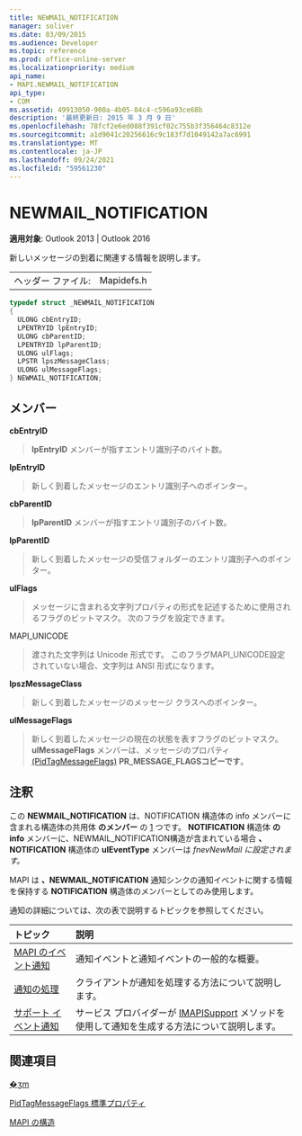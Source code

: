 ```yaml
---
title: NEWMAIL_NOTIFICATION
manager: soliver
ms.date: 03/09/2015
ms.audience: Developer
ms.topic: reference
ms.prod: office-online-server
ms.localizationpriority: medium
api_name:
- MAPI.NEWMAIL_NOTIFICATION
api_type:
- COM
ms.assetid: 49913050-900a-4b05-84c4-c596a93ce68b
description: '最終更新日: 2015 年 3 月 9 日'
ms.openlocfilehash: 78fcf2e6ed088f391cf02c755b3f356464c8312e
ms.sourcegitcommit: a1d9041c20256616c9c183f7d1049142a7ac6991
ms.translationtype: MT
ms.contentlocale: ja-JP
ms.lasthandoff: 09/24/2021
ms.locfileid: "59561230"
---
```

# <a name="newmail_notification"></a>NEWMAIL_NOTIFICATION

  
  
**適用対象**: Outlook 2013 | Outlook 2016 
  
新しいメッセージの到着に関連する情報を説明します。 
  
|||
|:-----|:-----|
|ヘッダー ファイル:  <br/> |Mapidefs.h  <br/> |
   
```cpp
typedef struct _NEWMAIL_NOTIFICATION
{
  ULONG cbEntryID;
  LPENTRYID lpEntryID;
  ULONG cbParentID;
  LPENTRYID lpParentID;
  ULONG ulFlags;
  LPSTR lpszMessageClass;
  ULONG ulMessageFlags;
} NEWMAIL_NOTIFICATION;

```

## <a name="members"></a>メンバー

 **cbEntryID**
  
> **lpEntryID** メンバーが指すエントリ識別子のバイト数。 
    
 **lpEntryID**
  
> 新しく到着したメッセージのエントリ識別子へのポインター。
    
 **cbParentID**
  
> **lpParentID** メンバーが指すエントリ識別子のバイト数。 
    
 **lpParentID**
  
> 新しく到着したメッセージの受信フォルダーのエントリ識別子へのポインター。
    
 **ulFlags**
  
> メッセージに含まれる文字列プロパティの形式を記述するために使用されるフラグのビットマスク。 次のフラグを設定できます。
    
MAPI_UNICODE 
  
> 渡された文字列は Unicode 形式です。 このフラグMAPI_UNICODE設定されていない場合、文字列は ANSI 形式になります。
    
 **lpszMessageClass**
  
> 新しく到着したメッセージのメッセージ クラスへのポインター。 
    
 **ulMessageFlags**
  
> 新しく到着したメッセージの現在の状態を表すフラグのビットマスク。 **ulMessageFlags** メンバーは、メッセージのプロパティ [(PidTagMessageFlags)](pidtagmessageflags-canonical-property.md) **PR_MESSAGE_FLAGSコピーです**。
    
## <a name="remarks"></a>注釈

この **NEWMAIL_NOTIFICATION** は、NOTIFICATION 構造体の info メンバーに含まれる構造体の共用体 **のメンバー** の [1](notification.md) つです。 **NOTIFICATION** 構造体 **の info** メンバーに、NEWMAIL_NOTIFICATION構造が含まれている場合 **、NOTIFICATION** 構造体の **ulEventType** メンバーは _fnevNewMail に設定されます。_
  
MAPI は **、NEWMAIL_NOTIFICATION** 通知シンクの通知イベントに関する情報を保持する **NOTIFICATION** 構造体のメンバーとしてのみ使用します。 
  
通知の詳細については、次の表で説明するトピックを参照してください。
  
|**トピック**|**説明**|
|:-----|:-----|
|[MAPI のイベント通知](event-notification-in-mapi.md) <br/> |通知イベントと通知イベントの一般的な概要。  <br/> |
|[通知の処理](handling-notifications.md) <br/> |クライアントが通知を処理する方法について説明します。  <br/> |
|[サポート イベント通知](supporting-event-notification.md) <br/> |サービス プロバイダーが [IMAPISupport](imapisupportiunknown.md) メソッドを使用して通知を生成する方法について説明します。  <br/> |
   
## <a name="see-also"></a>関連項目



[�ʒm](notification.md)
  
[PidTagMessageFlags 標準プロパティ](pidtagmessageflags-canonical-property.md)


[MAPI の構造](mapi-structures.md)

